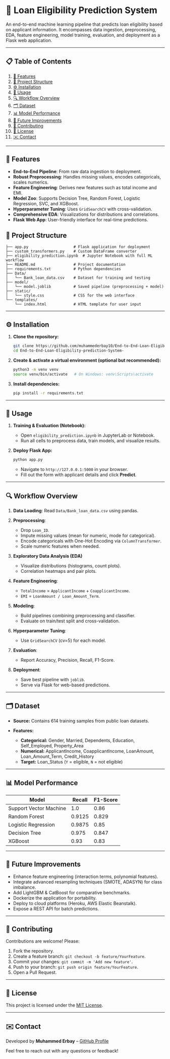 # 🏦 Loan Eligibility Prediction System

An end-to-end machine learning pipeline that predicts loan eligibility based on applicant information. It encompasses data ingestion, preprocessing, EDA, feature engineering, model training, evaluation, and deployment as a Flask web application.

---

## 📋 Table of Contents

1. [🚀 Features](#-features)
2. [📁 Project Structure](#-project-structure)
3. [⚙️ Installation](#️-installation)
4. [🚀 Usage](#-usage)
5. [🔍 Workflow Overview](#-workflow-overview)
6. [🗂️ Dataset](#️-dataset)
7. [📊 Model Performance](#-model-performance)
8. [🔮 Future Improvements](#-future-improvements)
9. [🤝 Contributing](#-contributing)
10. [📄 License](#-license)
11. [✉️ Contact](#️-contact)

---

## 🚀 Features

* **End-to-End Pipeline**: From raw data ingestion to deployment.
* **Robust Preprocessing**: Handles missing values, encodes categoricals, scales numerics.
* **Feature Engineering**: Derives new features such as total income and EMI.
* **Model Zoo**: Supports Decision Tree, Random Forest, Logistic Regression, SVC, and XGBoost.
* **Hyperparameter Tuning**: Uses `GridSearchCV` with cross-validation.
* **Comprehensive EDA**: Visualizations for distributions and correlations.
* **Flask Web App**: User-friendly interface for real-time predictions.

## 📁 Project Structure

```
├── app.py                    # Flask application for deployment
├── custom_transformers.py    # Custom DataFrame converter
├── eligibility_prediction.ipynb  # Jupyter Notebook with full ML workflow
├── README.md                 # Project documentation
├── requirements.txt          # Python dependencies
├── Data/
│   └── Bank_loan_data.csv    # Dataset for training and testing
├── model/
│   └── model.joblib          # Saved pipeline (preprocessing + model)
├── static/
│   └── style.css             # CSS for the web interface
└── templates/
    └── index.html            # HTML template for user input
```

---

## ⚙️ Installation

1. **Clone the repository:**

   ```bash
   git clone https://github.com/muhammederbay10/End-to-End-Loan-Eligibility-prediction-System-.git
   cd End-to-End-Loan-Eligibility-prediction-System-
   ```
2. **Create & activate a virtual environment (optional but recommended):**

   ```bash
   python3 -m venv venv
   source venv/bin/activate   # On Windows: venv\Scripts\activate
   ```
3. **Install dependencies:**

   ```bash
   pip install -r requirements.txt
   ```

---

## 🚀 Usage

1. **Training & Evaluation (Notebook):**

   * Open `eligibility_prediction.ipynb` in JupyterLab or Notebook.
   * Run all cells to preprocess data, train models, and visualize results.

2. **Deploy Flask App:**

   ```bash
   python app.py
   ```

   * Navigate to `http://127.0.0.1:5000` in your browser.
   * Fill out the form with applicant details and click **Predict**.

---

## 🔍 Workflow Overview

1. **Data Loading**: Read `Data/Bank_loan_data.csv` using pandas.
2. **Preprocessing**:

   * Drop `Loan_ID`.
   * Impute missing values (mean for numeric, mode for categorical).
   * Encode categoricals with One-Hot Encoding via `ColumnTransformer`.
   * Scale numeric features when needed.
3. **Exploratory Data Analysis (EDA)**

   * Visualize distributions (histograms, count plots).
   * Correlation heatmaps and pair plots.
4. **Feature Engineering**:

   * `TotalIncome` = `ApplicantIncome` + `CoapplicantIncome`.
   * `EMI` = `LoanAmount / Loan_Amount_Term`.
5. **Modeling**:

   * Build pipelines combining preprocessing and classifier.
   * Evaluate on train/test split and cross-validation.
6. **Hyperparameter Tuning**:

   * Use `GridSearchCV` (cv=5) for each model.
7. **Evaluation**:

   * Report Accuracy, Precision, Recall, F1-Score.
8. **Deployment**:

   * Save best pipeline with `joblib`.
   * Serve via Flask for web-based predictions.

---

## 🗂️ Dataset

* **Source:** Contains 614 training samples from public loan datasets.
* **Features:**

  * **Categorical:** Gender, Married, Dependents, Education, Self\_Employed, Property\_Area
  * **Numerical:** ApplicantIncome, CoapplicantIncome, LoanAmount, Loan\_Amount\_Term, Credit\_History
  * **Target:** Loan\_Status (`Y` = eligible, `N` = not eligible)

---

## 📊 Model Performance

| Model                  | Recall | F1-Score |
| ---------------------- | -------- | -------- |
| Support Vector Machine | 1.0      | 0.86     |
| Random Forest          | 0.9125   | 0.829    |
| Logistic Regression    | 0.9875   | 0.85     |
| Decision Tree          | 0.975    | 0.847    |
| XGBoost                | 0.93     | 0.83     |

---

## 🔮 Future Improvements

* Enhance feature engineering (interaction terms, polynomial features).
* Integrate advanced resampling techniques (SMOTE, ADASYN) for class imbalance.
* Add LightGBM & CatBoost for comparative benchmarks.
* Dockerize the application for portability.
* Deploy to cloud platforms (Heroku, AWS Elastic Beanstalk).
* Expose a REST API for batch predictions.

---

## 🤝 Contributing

Contributions are welcome! Please:

1. Fork the repository.
2. Create a feature branch: `git checkout -b feature/YourFeature`.
3. Commit your changes: `git commit -m 'Add new feature'`.
4. Push to your branch: `git push origin feature/YourFeature`.
5. Open a Pull Request.

---

## 📄 License

This project is licensed under the [MIT License](https://github.com/muhammederbay10/End-to-End-Loan-Eligibility-prediction-System-/blob/main/LICENSE).

---

## ✉️ Contact

Developed by **Muhammed Erbay** – [GitHub Profile](https://github.com/muhammederbay10)

Feel free to reach out with any questions or feedback!
